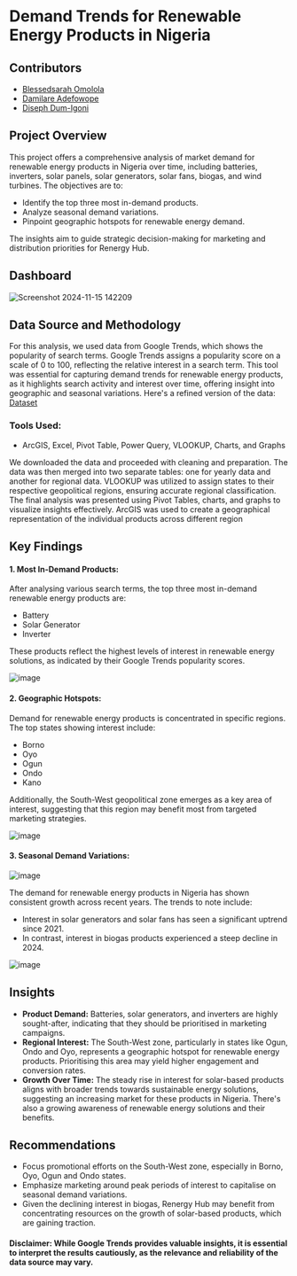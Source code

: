 # Demand Trends for Renewable Energy Products in Nigeria
## Contributors
- [Blessedsarah Omolola](https://github.com/Blessedsarah)
- [Damilare Adefowope](https://github.com/EmmanetD)
- [Diseph Dum-Igoni](https://github.com/disephD)

## Project Overview
This project offers a comprehensive analysis of market demand for renewable energy products in Nigeria over time, including batteries, inverters, solar panels, solar generators, solar fans, biogas, and wind turbines. The objectives are to:  
- Identify the top three most in-demand products.
- Analyze seasonal demand variations.
- Pinpoint geographic hotspots for renewable energy demand.  

The insights aim to guide strategic decision-making for marketing and distribution priorities for Renergy Hub.  
## Dashboard

![Screenshot 2024-11-15 142209](https://github.com/user-attachments/assets/969bf7f2-ca5c-4ef4-9c80-a37a117bf4b6)

## Data Source and Methodology
For this analysis, we used data from Google Trends, which shows the popularity of search terms. Google Trends assigns a popularity score on a scale of 0 to 100, reflecting the relative interest in a search term. This tool was essential for capturing demand trends for renewable energy products, as it highlights search activity and interest over time, offering insight into geographic and seasonal variations.
Here's a refined version of the data: [Dataset](https://docs.google.com/spreadsheets/d/1-4TVYBuIsPe_jBvXlVSyC5XT3r35GAzV/edit?usp=drive_link&ouid=105848592048936586756&rtpof=true&sd=true
) 
### Tools Used: 
- ArcGIS, Excel, Pivot Table, Power Query, VLOOKUP, Charts, and Graphs  

We downloaded the data and proceeded with cleaning and preparation. The data was then merged into two separate tables: one for yearly data and another for regional data. VLOOKUP was utilized to assign states to their respective geopolitical regions, ensuring accurate regional classification. The final analysis was presented using Pivot Tables, charts, and graphs to visualize insights effectively. ArcGIS was used to create a geographical representation of the individual products across different region

## Key Findings
#### 1. Most In-Demand Products:
After analysing various search terms, the top three most in-demand renewable energy products are:
- Battery
- Solar Generator
- Inverter

These products reflect the highest levels of interest in renewable energy solutions, as indicated by their Google Trends popularity scores.

![image](https://github.com/user-attachments/assets/71a9338c-b763-4133-909f-2a7409955348)


#### 2. Geographic Hotspots:
Demand for renewable energy products is concentrated in specific regions. The top states showing interest include:
- Borno
- Oyo
- Ogun
- Ondo
- Kano

Additionally, the South-West geopolitical zone emerges as a key area of interest, suggesting that this region may benefit most from targeted marketing strategies.

![image](https://github.com/user-attachments/assets/9daa465f-539a-40b7-87da-18cd3be160b8)


#### 3. Seasonal Demand Variations:

![image](https://github.com/user-attachments/assets/c17a393e-525d-4109-a0dc-96d3a3a0e4d9)


The demand for renewable energy products in Nigeria has shown consistent growth across recent years. The trends to note include:
- Interest in solar generators and solar fans has seen a significant uptrend since 2021.
- In contrast, interest in biogas products experienced a steep decline in 2024.

![image](https://github.com/user-attachments/assets/03107aa7-708e-47a3-a3e9-a9e9ba743c48)


## Insights
- **Product Demand:** Batteries, solar generators, and inverters are highly sought-after, indicating that they should be prioritised in marketing campaigns.
- **Regional Interest:** The South-West zone, particularly in states like Ogun, Ondo and Oyo, represents a geographic hotspot for renewable energy products. Prioritising this area may yield higher engagement and conversion rates.
- **Growth Over Time:** The steady rise in interest for solar-based products aligns with broader trends towards sustainable energy solutions, suggesting an increasing market for these products in Nigeria. There's also a growing awareness of renewable energy solutions and their benefits.

## Recommendations
- Focus promotional efforts on the South-West zone, especially in Borno, Oyo, Ogun and Ondo states.
- Emphasize marketing around peak periods of interest to capitalise on seasonal demand variations.
- Given the declining interest in biogas, Renergy Hub may benefit from concentrating resources on the growth of solar-based products, which are gaining traction.

#### Disclaimer: While Google Trends provides valuable insights, it is essential to interpret the results cautiously, as the relevance and reliability of the data source may vary.
